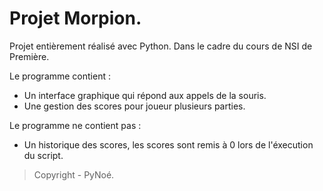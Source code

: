 # Projet Morpion.

Projet entièrement réalisé avec Python.
Dans le cadre du cours de NSI de Première.

Le programme contient :

- Un interface graphique qui répond aux appels de la souris.
- Une gestion des scores pour joueur plusieurs parties.

Le programme ne contient pas :

- Un historique des scores, les scores sont remis à 0 lors de l'éxecution du script.

> Copyright - PyNoé.